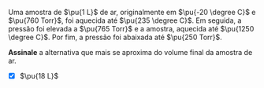 Uma amostra de $\pu{1 L}$ de ar, originalmente em $\pu{-20 \degree C}$ e $\pu{760 Torr}$, foi aquecida até $\pu{235 \degree C}$. Em seguida, a pressão foi elevada a $\pu{765 Torr}$ e a amostra, aquecida até $\pu{1250 \degree C}$. Por fim, a pressão foi abaixada até $\pu{250 Torr}$.

**Assinale** a alternativa que mais se aproxima do volume final da amostra de ar.

- [x] $\pu{18 L}$
